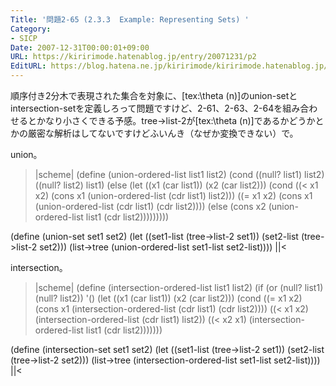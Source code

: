 ```yaml
---
Title: '問題2-65 (2.3.3  Example: Representing Sets) '
Category:
- SICP
Date: 2007-12-31T00:00:01+09:00
URL: https://kiririmode.hatenablog.jp/entry/20071231/p2
EditURL: https://blog.hatena.ne.jp/kiririmode/kiririmode.hatenablog.jp/atom/entry/8454420450078215790
---
```



順序付き2分木で表現された集合を対象に、[tex:\theta (n)]のunion-setとintersection-setを定義しろって問題ですけど、2-61、2-63、2-64を組み合わせるとかなり小さくできる予感。tree->list-2が[tex:\theta (n)]であるかどうかとかの厳密な解析はしてないですけどふいんき（なぜか変換できない）で。


union。
>|scheme|
(define (union-ordered-list list1 list2)
  (cond ((null? list1) list2)
	((null? list2) list1)
	(else 
	 (let ((x1 (car list1))
	       (x2 (car list2)))
	   (cond ((< x1 x2) 
		  (cons x1 (union-ordered-list (cdr list1) 
				      list2)))
		 ((= x1 x2)
		  (cons x1 (union-ordered-list (cdr list1)
				      (cdr list2))))
		 (else
		  (cons x2 (union-ordered-list list1
				      (cdr list2)))))))))

(define (union-set set1 set2)
  (let ((set1-list (tree->list-2 set1))
	(set2-list (tree->list-2 set2)))
    (list->tree (union-ordered-list set1-list set2-list))))
||<

intersection。
>|scheme|
(define (intersection-ordered-list list1 list2)
  (if (or (null? list1) (null? list2))
      '()
      (let ((x1 (car list1)) (x2 (car list2)))
	(cond ((= x1 x2)
	       (cons x1
		     (intersection-ordered-list (cdr list1)
				       (cdr list2))))
	      ((< x1 x2)
	       (intersection-ordered-list (cdr list1) list2))
	      ((< x2 x1)
	       (intersection-ordered-list list1 (cdr list2)))))))

(define (intersection-set set1 set2)
  (let ((set1-list (tree->list-2 set1))
	(set2-list (tree->list-2 set2)))
    (list->tree (intersection-ordered-list set1-list set2-list))))
||<
